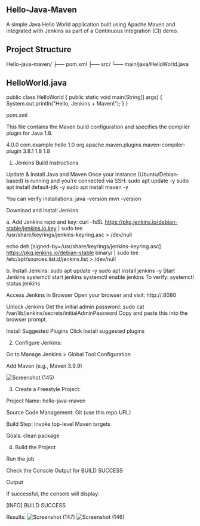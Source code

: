 ## Hello-Java-Maven

A simple Java Hello World application built using Apache Maven and integrated with Jenkins as part of a Continuous Integration (CI) demo.

## Project Structure

Hello-java-maven/
├── pom.xml
├── src/
  └── main/java/HelloWorld.java

## HelloWorld.java

public class HelloWorld {
    public static void main(String[] args) {
        System.out.println("Hello, Jenkins + Maven!");
    }
}

pom.xml

This file contains the Maven build configuration and specifies the compiler plugin for Java 1.8.

<project>
    <modelVersion>4.0.0</modelVersion>
    <groupId>com.example</groupId>
    <artifactId>hello</artifactId>
    <version>1.0</version>
    <build>
        <plugins>
            <plugin>
                <groupId>org.apache.maven.plugins</groupId>
                <artifactId>maven-compiler-plugin</artifactId>
                <version>3.8.1</version>
                <configuration>
                    <source>1.8</source>
                    <target>1.8</target>
                </configuration>
            </plugin>
        </plugins>
    </build>
</project>

1. Jenkins Build Instructions

Update & Install Java and Maven
Once your instance (Ubuntu/Debian-based) is running and you're connected via SSH:
sudo apt update -y
sudo apt install default-jdk -y
sudo apt install maven -y

You can verify installations:
java -version
mvn -version

Download and Install Jenkins

a. Add Jenkins repo and key:
curl -fsSL https://pkg.jenkins.io/debian-stable/jenkins.io.key | sudo tee \
  /usr/share/keyrings/jenkins-keyring.asc > /dev/null

echo deb [signed-by=/usr/share/keyrings/jenkins-keyring.asc] \
  https://pkg.jenkins.io/debian-stable binary/ | sudo tee \
  /etc/apt/sources.list.d/jenkins.list > /dev/null
  
b. Install Jenkins:
sudo apt update -y
sudo apt install jenkins -y
Start Jenkins
systemctl start jenkins
systemctl enable jenkins
To verify:
systemctl status jenkins

Access Jenkins in Browser
Open your browser and visit:
http://<your-public-ip>:8080

Unlock Jenkins
Get the initial admin password:
sudo cat /var/lib/jenkins/secrets/initialAdminPassword
Copy and paste this into the browser prompt.

Install Suggested Plugins
Click Install suggested plugins

2. Configure Jenkins:

Go to Manage Jenkins > Global Tool Configuration

Add Maven (e.g., Maven 3.9.9)

![Screenshot (145)](https://github.com/user-attachments/assets/308d427a-a0b6-4ed8-a1c2-5577f54e7386)

3. Create a Freestyle Project:

Project Name: hello-java-maven

Source Code Management: Git (use this repo URL)

Build Step: Invoke top-level Maven targets

Goals: clean package

4. Build the Project

Run the job

Check the Console Output for BUILD SUCCESS

Output

If successful, the console will display:

[INFO] BUILD SUCCESS

Results:
![Screenshot (147)](https://github.com/user-attachments/assets/74bd87e4-63c1-4025-a41d-83a45e586da2)
![Screenshot (146)](https://github.com/user-attachments/assets/dfa04721-2713-4c87-8d3d-ad808c0392f6)



